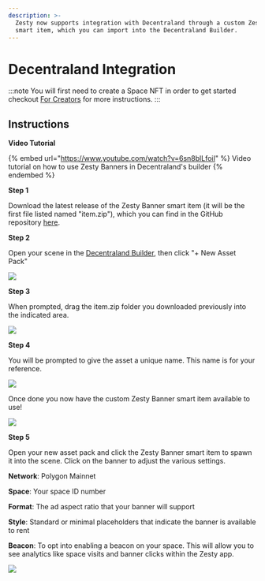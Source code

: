 ```yaml
---
description: >-
  Zesty now supports integration with Decentraland through a custom Zesty Banner
  smart item, which you can import into the Decentraland Builder.
---
```


# Decentraland Integration

:::note
You will first need to create a Space NFT in order to get started checkout [For Creators](../create-space.md) for more instructions.
:::


## Instructions

**Video Tutorial**

{% embed url="https://www.youtube.com/watch?v=6sn8blLfoiI" %}
Video tutorial on how to use Zesty Banners in Decentraland's builder
{% endembed %}

**Step 1**

Download the latest release of the Zesty Banner smart item (it will be the first file listed named "item.zip"), which you can find in the GitHub repository [here](https://github.com/zestymarket/dcl/releases/download/v1.1/item.zip).

**Step 2**

Open your scene in the [Decentraland Builder](https://builder.decentraland.org), then click "+ New Asset Pack"

![](../../../.gitbook/assets/DCL\_1.png)

**Step 3**

When prompted, drag the item.zip folder you downloaded previously into the indicated area.&#x20;

![](../../../.gitbook/assets/DCL\_2.png)

**Step 4**

You will be prompted to give the asset a unique name. This name is for your reference.&#x20;

![](../../../.gitbook/assets/DCL\_3.png)

Once done you now have the custom Zesty Banner smart item available to use!

![](<../../../.gitbook/assets/DCL\_4 (1).png>)

**Step 5**

Open your new asset pack and click the Zesty Banner smart item to spawn it into the scene. Click on the banner to adjust the various settings.

**Network**: Polygon Mainnet

**Space**: Your space ID number

**Format**: The ad aspect ratio that your banner will support

**Style**: Standard or minimal placeholders that indicate the banner is available to rent

**Beacon**: To opt into enabling a beacon on your space. This will allow you to see analytics like space visits and banner clicks within the Zesty app.

![](<../../../.gitbook/assets/DCL\_5 (1).png>)

